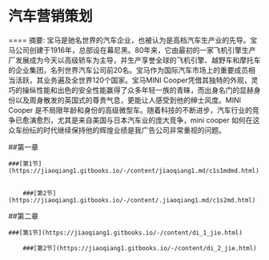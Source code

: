 # 汽车营销策划
====
摘要: 宝马是驰名世界的汽车企业，也被认为是高档汽车生产业的先导。宝马公司创建于1916年，总部设在幕尼黑。80年来，它由最初的一家飞机引擎生产厂发展成为今天以高级轿车为主导，并生产享誉全球的飞机引擎、越野车和摩托车的企业集团，名列世界汽车公司前20名。宝马作为国际汽车市场上的重要成员相当活跃，其业务遍及全世界120个国家。宝马MINI Cooper凭借其独特的外观，灵巧的操纵性能和出色的安全性能赢得了众多年轻一族的青睐，而出身名门的显赫身份以及周身散发的英国式的尊贵气息，更能让人感受到他的绅士风度。MINI Cooper 是不局限年龄和身份的高级微型车。随着科技的不断进步，汽车行业的竞争已愈演愈烈，尤其是来自美国与日本汽车业的庞大竞争，mini cooper 如何在这众车纷纭的时代继续保持他的辉煌业绩是我广告公司非常重视的问题。



##第一章

    ###[第1节](https://jiaoqiang1.gitbooks.io/-/content/jiaoqiang1.md/c1s1mdmd.html)

    
        ###[第2节](https://jiaoqiang1.gitbooks.io/-/content/.jiaoqiang1.md/c1s2md.html)
    
    
##第二章

    ###[第1节](https://jiaoqiang1.gitbooks.io/-/content/di_1_jie.html)

        ###[第2节](https://jiaoqiang1.gitbooks.io/-/content/di_2_jie.html)
 
